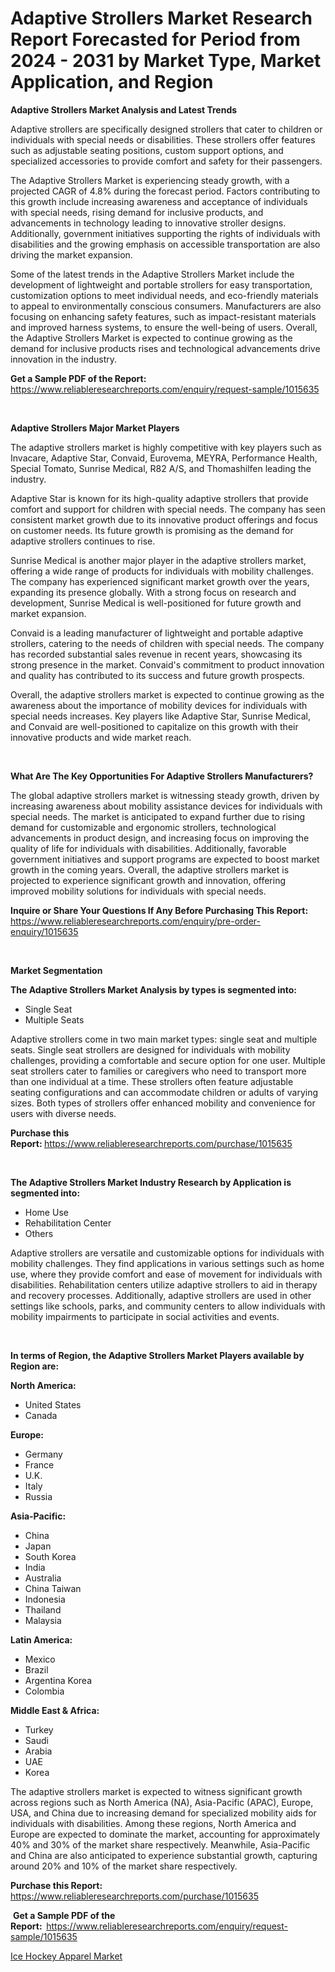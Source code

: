 <p><h1>Adaptive Strollers Market Research Report Forecasted for Period from 2024 -  2031 by Market Type, Market Application, and Region</h1></p><p><strong>Adaptive Strollers Market Analysis and Latest Trends</strong></p>
<p><p>Adaptive strollers are specifically designed strollers that cater to children or individuals with special needs or disabilities. These strollers offer features such as adjustable seating positions, custom support options, and specialized accessories to provide comfort and safety for their passengers. </p><p>The Adaptive Strollers Market is experiencing steady growth, with a projected CAGR of 4.8% during the forecast period. Factors contributing to this growth include increasing awareness and acceptance of individuals with special needs, rising demand for inclusive products, and advancements in technology leading to innovative stroller designs. Additionally, government initiatives supporting the rights of individuals with disabilities and the growing emphasis on accessible transportation are also driving the market expansion.</p><p>Some of the latest trends in the Adaptive Strollers Market include the development of lightweight and portable strollers for easy transportation, customization options to meet individual needs, and eco-friendly materials to appeal to environmentally conscious consumers. Manufacturers are also focusing on enhancing safety features, such as impact-resistant materials and improved harness systems, to ensure the well-being of users. Overall, the Adaptive Strollers Market is expected to continue growing as the demand for inclusive products rises and technological advancements drive innovation in the industry.</p></p>
<p><strong>Get a Sample PDF of the Report:&nbsp;</strong> <a href="https://www.reliableresearchreports.com/enquiry/request-sample/1015635">https://www.reliableresearchreports.com/enquiry/request-sample/1015635</a></p>
<p>&nbsp;</p>
<p><strong>Adaptive Strollers Major Market Players</strong></p>
<p><p>The adaptive strollers market is highly competitive with key players such as Invacare, Adaptive Star, Convaid, Eurovema, MEYRA, Performance Health, Special Tomato, Sunrise Medical, R82 A/S, and Thomashilfen leading the industry. </p><p>Adaptive Star is known for its high-quality adaptive strollers that provide comfort and support for children with special needs. The company has seen consistent market growth due to its innovative product offerings and focus on customer needs. Its future growth is promising as the demand for adaptive strollers continues to rise.</p><p>Sunrise Medical is another major player in the adaptive strollers market, offering a wide range of products for individuals with mobility challenges. The company has experienced significant market growth over the years, expanding its presence globally. With a strong focus on research and development, Sunrise Medical is well-positioned for future growth and market expansion.</p><p>Convaid is a leading manufacturer of lightweight and portable adaptive strollers, catering to the needs of children with special needs. The company has recorded substantial sales revenue in recent years, showcasing its strong presence in the market. Convaid's commitment to product innovation and quality has contributed to its success and future growth prospects.</p><p>Overall, the adaptive strollers market is expected to continue growing as the awareness about the importance of mobility devices for individuals with special needs increases. Key players like Adaptive Star, Sunrise Medical, and Convaid are well-positioned to capitalize on this growth with their innovative products and wide market reach.</p></p>
<p>&nbsp;</p>
<p><strong>What Are The Key Opportunities For Adaptive Strollers Manufacturers?</strong></p>
<p><p>The global adaptive strollers market is witnessing steady growth, driven by increasing awareness about mobility assistance devices for individuals with special needs. The market is anticipated to expand further due to rising demand for customizable and ergonomic strollers, technological advancements in product design, and increasing focus on improving the quality of life for individuals with disabilities. Additionally, favorable government initiatives and support programs are expected to boost market growth in the coming years. Overall, the adaptive strollers market is projected to experience significant growth and innovation, offering improved mobility solutions for individuals with special needs.</p></p>
<p><strong>Inquire or Share Your Questions If Any Before Purchasing This Report:</strong> <a href="https://www.reliableresearchreports.com/enquiry/pre-order-enquiry/1015635">https://www.reliableresearchreports.com/enquiry/pre-order-enquiry/1015635</a></p>
<p>&nbsp;</p>
<p><strong>Market Segmentation</strong></p>
<p><strong>The Adaptive Strollers Market Analysis by types is segmented into:</strong></p>
<p><ul><li>Single Seat</li><li>Multiple Seats</li></ul></p>
<p><p>Adaptive strollers come in two main market types: single seat and multiple seats. Single seat strollers are designed for individuals with mobility challenges, providing a comfortable and secure option for one user. Multiple seat strollers cater to families or caregivers who need to transport more than one individual at a time. These strollers often feature adjustable seating configurations and can accommodate children or adults of varying sizes. Both types of strollers offer enhanced mobility and convenience for users with diverse needs.</p></p>
<p><strong>Purchase this Report:&nbsp;</strong><a href="https://www.reliableresearchreports.com/purchase/1015635">https://www.reliableresearchreports.com/purchase/1015635</a></p>
<p>&nbsp;</p>
<p><strong>The Adaptive Strollers Market Industry Research by Application is segmented into:</strong></p>
<p><ul><li>Home Use</li><li>Rehabilitation Center</li><li>Others</li></ul></p>
<p><p>Adaptive strollers are versatile and customizable options for individuals with mobility challenges. They find applications in various settings such as home use, where they provide comfort and ease of movement for individuals with disabilities. Rehabilitation centers utilize adaptive strollers to aid in therapy and recovery processes. Additionally, adaptive strollers are used in other settings like schools, parks, and community centers to allow individuals with mobility impairments to participate in social activities and events.</p></p>
<p>&nbsp;</p>
<p><strong>In terms of Region, the Adaptive Strollers Market Players available by Region are:</strong></p>
<p>
    <p> <strong> North America: </strong>
        <ul>
            <li>United States</li>
            <li>Canada</li>
        </ul>
        </p> 
    <p> <strong> Europe: </strong>
        <ul>
            <li>Germany</li>
            <li>France</li>
            <li>U.K.</li>
            <li>Italy</li>
            <li>Russia</li>
        </ul>
        </p> 
    <p> <strong> Asia-Pacific: </strong>
        <ul>
            <li>China</li>
            <li>Japan</li>
            <li>South Korea</li>
            <li>India</li>
            <li>Australia</li>
            <li>China Taiwan</li>
            <li>Indonesia</li>
            <li>Thailand</li>
            <li>Malaysia</li>
        </ul>
        </p> 
    <p> <strong> Latin America: </strong>
        <ul>
            <li>Mexico</li>
            <li>Brazil</li>
            <li>Argentina Korea</li>
            <li>Colombia</li>
        </ul>
        </p> 
    <p> <strong> Middle East & Africa: </strong>
        <ul>
            <li>Turkey</li>
            <li>Saudi</li>
            <li>Arabia</li>
            <li>UAE</li>
            <li>Korea</li>
        </ul>
    </p>
    </p>
<p><p>The adaptive strollers market is expected to witness significant growth across regions such as North America (NA), Asia-Pacific (APAC), Europe, USA, and China due to increasing demand for specialized mobility aids for individuals with disabilities. Among these regions, North America and Europe are expected to dominate the market, accounting for approximately 40% and 30% of the market share respectively. Meanwhile, Asia-Pacific and China are also anticipated to experience substantial growth, capturing around 20% and 10% of the market share respectively.</p></p>
<p><strong>Purchase this Report: </strong><a href="https://www.reliableresearchreports.com/purchase/1015635">https://www.reliableresearchreports.com/purchase/1015635</a></p>
<p>&nbsp;<strong>Get a Sample PDF of the Report:&nbsp;&nbsp;</strong><a href="https://www.reliableresearchreports.com/enquiry/request-sample/1015635">https://www.reliableresearchreports.com/enquiry/request-sample/1015635</a></p>
<p><strong></strong></p>
<p><p><a href="https://github.com/singletonthaxterkelliehr2df/Market-Research-Report-List-1/blob/main/ice-hockey-apparel-market.md">Ice Hockey Apparel Market</a></p></p>